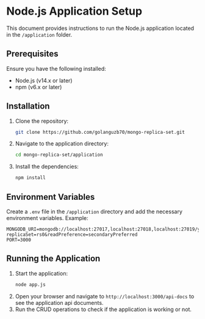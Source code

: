 # Node.js Application Setup

This document provides instructions to run the Node.js application located in the `/application` folder.

## Prerequisites

Ensure you have the following installed:
- Node.js (v14.x or later)
- npm (v6.x or later)

## Installation

1. Clone the repository:
	```sh
	git clone https://github.com/golanguzb70/mongo-replica-set.git
	```
2. Navigate to the application directory:
	```sh
	cd mongo-replica-set/application
	```
3. Install the dependencies:
	```sh
	npm install
	```

## Environment Variables

Create a `.env` file in the `/application` directory and add the necessary environment variables. Example:
```
MONGODB_URI=mongodb://localhost:27017,localhost:27018,localhost:27019/your_database_name?replicaSet=rs0&readPreference=secondaryPreferred
PORT=3000
```

## Running the Application

1. Start the application:
	```sh
	node app.js
	```
2. Open your browser and navigate to `http://localhost:3000/api-docs` to see the application api documents.
3. Run the CRUD operations to check if the application is working or not.



